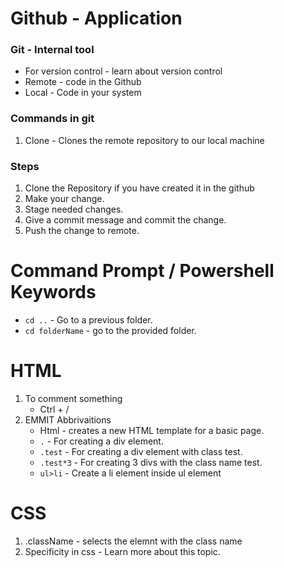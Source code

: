 # Github - Application

### Git - Internal tool

- For version control - learn about version control
- Remote - code in the Github
- Local - Code in your system

### Commands in git

1) Clone - Clones the remote repository to our local machine

### Steps

1) Clone the Repository if you have created it in the github
2) Make your change.
3) Stage needed changes.
4) Give a commit message and commit the change.
5) Push the change to remote.

# Command Prompt / Powershell Keywords

- `cd ..` - Go to a previous folder.
- `cd folderName` - go to the provided folder.

# HTML
 
1) To comment something
    - Ctrl + /
2) EMMIT Abbrivaitions
    - Html - creates a new HTML template for a basic page.
    - `.` - For creating a div element.
    - `.test` - For creating a div element with class test.
    - `.test*3` - For creating 3 divs with the class name test.
    - `ul>li` - Create a li element inside ul element

# CSS

1) .className - selects the elemnt with the class name
2) Specificity in css - Learn more about this topic.
